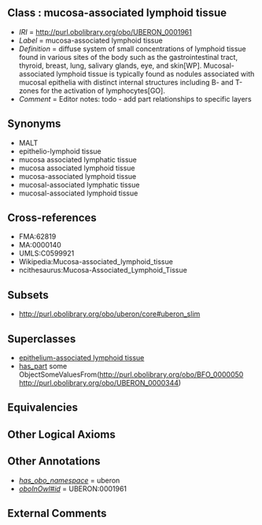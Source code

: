 
## Class : mucosa-associated lymphoid tissue

 * *IRI* = http://purl.obolibrary.org/obo/UBERON_0001961
 * *Label* = mucosa-associated lymphoid tissue
 * *Definition* = diffuse system of small concentrations of lymphoid tissue found in various sites of the body such as the gastrointestinal tract, thyroid, breast, lung, salivary glands, eye, and skin[WP]. Mucosal-associated lymphoid tissue is typically found as nodules associated with mucosal epithelia with distinct internal structures including B- and T-zones for the activation of lymphocytes[GO].
 * *Comment* = Editor notes: todo - add part relationships to specific layers

## Synonyms

 * MALT
 * epithelio-lymphoid tissue
 * mucosa associated lymphatic tissue
 * mucosa associated lymphoid tissue
 * mucosa-associated lymphoid tissue
 * mucosal-associated lymphatic tissue
 * mucosal-associated lymphoid tissue

## Cross-references

 * FMA:62819
 * MA:0000140
 * UMLS:C0599921
 * Wikipedia:Mucosa-associated_lymphoid_tissue
 * ncithesaurus:Mucosa-Associated_Lymphoid_Tissue

## Subsets

 * http://purl.obolibrary.org/obo/uberon/core#uberon_slim

## Superclasses

 * [epithelium-associated lymphoid tissue](../../UBERON/69/UBERON_0012069.md)
 * [has_part](../../BFO/51/BFO_0000051.md) some ObjectSomeValuesFrom(<http://purl.obolibrary.org/obo/BFO_0000050> <http://purl.obolibrary.org/obo/UBERON_0000344>)

## Equivalencies


## Other Logical Axioms


## Other Annotations

 * *[has_obo_namespace](../../ce/oboInOwl#hasOBONamespace.md)* = uberon
 * *[oboInOwl#id](../../id/oboInOwl#id.md)* = UBERON:0001961

## External Comments

